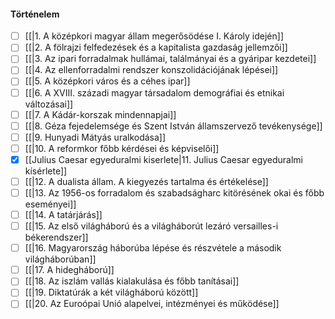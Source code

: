 #### Történelem
- [ ] [[|1. A középkori magyar állam megerősödése I. Károly idején]]
- [ ] [[|2. A fölrajzi felfedezések és a kapitalista gazdaság jellemzői]]
- [ ] [[|3. Az ipari forradalmak hullámai, találmányai és a gyáripar kezdetei]]
- [ ] [[|4. Az ellenforradalmi rendszer konszolidációjának lépései]]
- [ ] [[|5. A középkori város és a céhes ipar]]
- [ ] [[|6. A XVIII. századi magyar társadalom demográfiai és etnikai változásai]]
- [ ] [[|7. A Kádár-korszak mindennapjai]]
- [ ] [[|8. Géza fejedelemsége és Szent István államszervező tevékenysége]]
- [ ] [[|9. Hunyadi Mátyás uralkodása]]
- [ ] [[|10. A reformkor főbb kérdései és képviselői]]
- [x] [[Julius Caesar egyeduralmi kiserlete|11. Julius Caesar egyeduralmi kísérlete]]
- [ ] [[|12. A dualista állam. A kiegyezés tartalma és értékelése]]
- [ ] [[|13. Az 1956-os forradalom és szabadságharc kitörésének okai és főbb eseményei]]
- [ ] [[|14. A tatárjárás]]
- [ ] [[|15. Az első világháború és a világháborút lezáró versailles-i békerendszer]]
- [ ] [[|16. Magyarország háborúba lépése és részvétele a második világháborúban]]
- [ ] [[|17. A hidegháború]]
- [ ] [[|18. Az iszlám vallás kialakulása és főbb tanításai]]
- [ ] [[|19. Diktatúrák a két világháború között]]
- [ ] [[|20. Az Euroópai Unió alapelvei, intézményei és működése]]